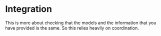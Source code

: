 # Integration

This is more about checking that the models and the information that you have provided is the same. So this relies heavily on coordination.
